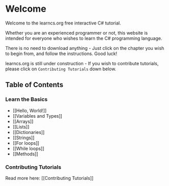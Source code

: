 # Welcome

Welcome to the learncs.org free interactive C# tutorial.

Whether you are an experienced programmer or not, this website is intended for everyone who wishes to learn the C# programming language.

There is no need to download anything - Just click on the chapter you wish to begin from, and follow the instructions. Good luck!

learncs.org is still under construction - If you wish to contribute tutorials, please click on `Contributing Tutorials` down below.

Table of Contents
-----------------

### Learn the Basics

- [[Hello, World!]]
- [[Variables and Types]]
- [[Arrays]]
- [[Lists]]
- [[Dictionaries]]
- [[Strings]]
- [[For loops]]
- [[While loops]]
- [[Methods]]

### Contributing Tutorials

Read more here: [[Contributing Tutorials]]
